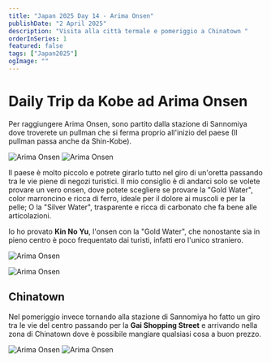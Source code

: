 ```yaml
---
title: "Japan 2025 Day 14 - Arima Onsen"
publishDate: "2 April 2025"
description: "Visita alla città termale e pomeriggio a Chinatown "
orderInSeries: 1
featured: false
tags: ["Japan2025"]
ogImage: ""
---
```


# Daily Trip da Kobe ad Arima Onsen
Per raggiungere Arima Onsen, sono partito dalla stazione di Sannomiya dove troverete un pullman che si ferma proprio all'inizio del paese (Il pullman passa anche da Shin-Kobe).

![Arima Onsen](/images/jap-2025-assets/jap-02-04-p1.jpg)
![Arima Onsen](/images/jap-2025-assets/jap-02-04-p2.jpg)

Il paese è molto piccolo e potrete girarlo tutto nel giro di un'oretta passando tra le vie piene di negozi turistici. Il mio consiglio è di andarci solo se volete provare un vero onsen, dove potete scegliere se provare la "Gold Water", color marroncino e ricca di ferro, ideale per il dolore ai muscoli e per la pelle; O la "Silver Water", trasparente e ricca di carbonato che fa bene alle articolazioni.

Io ho provato **Kin No Yu**, l'onsen con la "Gold Water", che nonostante sia in pieno centro è poco frequentato dai turisti, infatti ero l'unico straniero.

![Arima Onsen](/images/jap-2025-assets/jap-02-04-p3.jpg)

![Arima Onsen](/images/jap-2025-assets/jap-02-04-p4.jpg)

## Chinatown
Nel pomeriggio invece tornando alla stazione di Sannomiya ho fatto un giro tra le vie del centro passando per la **Gai Shopping Street** e arrivando nella zona di Chinatown dove è possibile mangiare qualsiasi cosa a buon prezzo.

![Arima Onsen](/images/jap-2025-assets/jap-02-04-p6.jpg)
![Arima Onsen](/images/jap-2025-assets/jap-02-04-p5.jpg)




